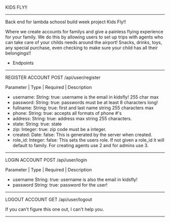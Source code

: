 KIDS FLY!!

---

Back end for lambda schoosl build week project Kids Fly!!

Where we create accounts for familys and give a painless flying experience for your family. We do this by allowing users to set up trips with agents who can take care of your childs needs around the airport! Snacks, drinks, toys, any special purchase, even checking to make sure your child has all their belongings!!

- Endpoints

---

REGISTER ACCOUNT
POST /api/user/register

Parameter | Type | Required | Description

- username: String: true: username is the email in kidsfly! 255 char max
- password: String: true: passwords must be at least 8 characters long!
- fullname: String: true: first and last name string 255 characters max
- phone: String: true: accepts all formats of phone #'s
- address: String: true: address max string 255 characters.
- state: String: true: state
- zip: Integer: true: zip code must be a integer.
- created: Date: false: This is generated by the server when created.
- role_id: Integer: false: This sets the users role. If not given a role_id it will default to family. For creating agents use 2 and for admins use 3.

---

LOGIN ACCOUNT
POST /api/user/login

Parameter | Type | Required | Description

- username String: true: username is also the email in kidsfly!
- password String: true: password for the user!

---

LOGOUT ACCOUNT
GET /api/user/logout

If you can't figure this one out, I can't help you.

---
